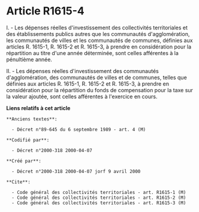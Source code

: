 # Article R1615-4

I. - Les dépenses réelles d'investissement des collectivités territoriales et des établissements publics autres que les
communautés d'agglomération, les communautés de villes et les communautés de communes, définies aux articles R. 1615-1, R.
1615-2 et R. 1615-3, à prendre en considération pour la répartition au titre d'une année déterminée, sont celles afférentes à
la pénultième année.

II. - Les dépenses réelles d'investissement des communautés d'agglomération, des communautés de villes et de communes, telles
que définies aux articles R. 1615-1, R. 1615-2 et R. 1615-3, à prendre en considération pour la répartition du fonds de
compensation pour la taxe sur la valeur ajoutée, sont celles afférentes à l'exercice en cours.

**Liens relatifs à cet article**

	**Anciens textes**:

	  - Décret n°89-645 du 6 septembre 1989 - art. 4 (M)

	**Codifié par**:

	  - Décret n°2000-318 2000-04-07

	**Créé par**:

	  - Décret n°2000-318 2000-04-07 jorf 9 avril 2000

	**Cite**:

	  - Code général des collectivités territoriales - art. R1615-1 (M)
	  - Code général des collectivités territoriales - art. R1615-2 (M)
	  - Code général des collectivités territoriales - art. R1615-3 (M)
